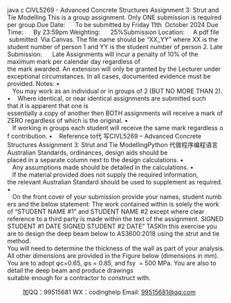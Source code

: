 java c
CIVL5269 - Advanced Concrete Structures
Assignment 3: Strut and Tie Modelling
This is a group assignment. Only ONE submission is required per group
Due Date:      To be submitted by Friday 11th  October 2024
Due Time:      By 23:59pm
Weighting:      25%Submission Location:     A pdf file  submitted  Via Canvas. The file name should be “XX_YY” where XX is the student number of person 1 and YY is the student number of person 2.
Late Submission:      Late Assignments will incur a penalty of 10% of the maximum mark per calendar day regardless of the mark awarded. An extension will only be granted by the Lecturer under exceptional circumstances. In all cases, documented evidence must be provided.
Notes:
•    You may work as an individual or in groups of 2 (BUT NO MORE THAN 2).
•    Where identical, or near identical assignments are submitted such that it is apparent that one is
essentially a copy of another then BOTH assignments will receive a mark of ZERO regardless of which is the original.
•    If working in groups each student will receive the same mark regardless of contribution.
•    Reference to代 写CIVL5269 – Advanced Concrete Structures Assignment 3: Strut and Tie ModellingPython
代做程序编程语言 Australian Standards, ordinances, design aids should be placed in a separate column next to the design calculations.
•    Any assumptions made should be detailed in the calculations.
•    If the material provided does not supply the required information, the relevant Australian Standard should be used to supplement as required.
•    On the front cover of your submission provide your names, student numbers and the below statement:
The work contained within is solely the work of “STUDENT NAME #1” and STUDENT NAME #2 except where clear reference to a third party is made within the text of the assignment.
SIGNED STUDENT #1  DATE
SIGNED STUDENT #2  DATE”
TASKIn this exercise you are to design the deep beam below to AS3600:2018 using the strut and tie method. You will need to determine the thickness of the wall as part of your analysis. All other dimensions are provided in the Figure below (dimensions in mm). You are to adopt φc=0.65, φs = 0.85, and fsy  = 500 MPa. You are also to detail the deep beam and produce drawings suitable enough for a contractor to construct with.


         
加QQ：99515681  WX：codinghelp  Email: 99515681@qq.com
